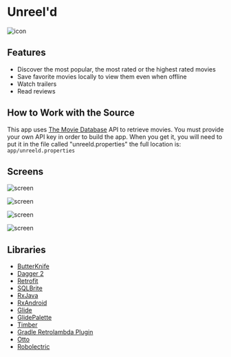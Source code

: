
# Unreel'd

![icon](../master/media/ic_launcher.png)


## Features
* Discover the most popular, the most rated or the highest rated movies
* Save favorite movies locally to view them even when offline
* Watch trailers
* Read reviews

## How to Work with the Source

This app uses [The Movie Database](https://www.themoviedb.org/documentation/api) API to retrieve movies.
You must provide your own API key in order to build the app. When you get it, you will need to put it in the file called "unreeld.properties" the full location is:
    ```
    app/unreeld.properties
    ```

## Screens

![screen](../master/media/phone-movies.png)

![screen](../master/media/phone-details.png)

![screen](../master/media/tablet-port.png)

![screen](../master/media/tablet-land.png)

## Libraries

* [ButterKnife](https://github.com/JakeWharton/butterknife)
* [Dagger 2](http://google.github.io/dagger/)
* [Retrofit](https://github.com/square/retrofit)
* [SQLBrite](https://github.com/square/sqlbrite)
* [RxJava](https://github.com/ReactiveX/RxJava)
* [RxAndroid](https://github.com/ReactiveX/RxAndroid)
* [Glide](https://github.com/bumptech/glide)
* [GlidePalette](https://github.com/florent37/GlidePalette)
* [Timber](https://github.com/JakeWharton/Timber)
* [Gradle Retrolambda Plugin](https://github.com/evant/gradle-retrolambda)
* [Otto](http://square.github.io/otto/)
* [Robolectric](http://robolectric.org/)

